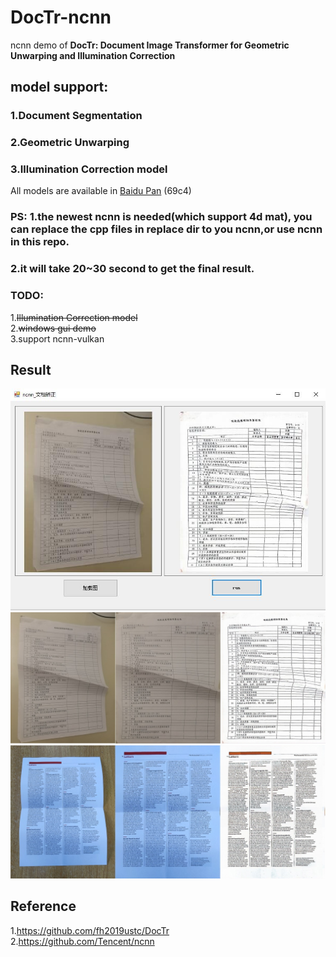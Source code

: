 # DocTr-ncnn
ncnn demo of **DocTr: Document Image Transformer for Geometric Unwarping and Illumination Correction**

## model support:  
### 1.Document Segmentation  
### 2.Geometric Unwarping  
### 3.Illumination Correction model  
All models are available in [Baidu Pan](https://pan.baidu.com/s/1lny5IuL9TMUlfAUCg_6iuw) (69c4) 
### PS: 1.the newest ncnn is needed(which support 4d mat), you can replace the cpp files in replace dir to you ncnn,or use ncnn in this repo.
###     2.it will take 20~30 second to get the final result.

### TODO:  
1.~~Illumination Correction model~~  
2.~~windows gui demo~~  
3.support ncnn-vulkan  
## Result 
![](windows_gui.jpg)  
![](result1.jpg)  
![](result2.jpg)  

## Reference  
1.https://github.com/fh2019ustc/DocTr  
2.https://github.com/Tencent/ncnn  
